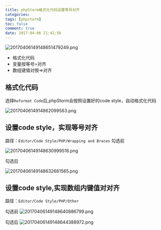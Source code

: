 ```yaml
---
title: phpStorm格式化代码设置等号对齐
categories:
tags: [phpstorm]
toc: false
comment: true
date: 2017-04-06 21:41:56
---
```



![20170406149148651479249.png](http://o9xbyqajf.bkt.clouddn.com/20170406149148651479249.png)

- 格式化代码
- 变量按等号=对齐
- 数组键值对按=>对齐

<!--more-->

## 格式化代码

选择`Reformat Code`后,phpStorm会按照设置好的code style，自动格式化代码

![2017040614914862099563.png](http://o9xbyqajf.bkt.clouddn.com/2017040614914862099563.png)

## 设置code style，实现等号对齐
路径：`Editor/Code Style/PHP/Wrapping and Braces`
勾选前

![20170406149148630999516.png](http://o9xbyqajf.bkt.clouddn.com/20170406149148630999516.png)

勾选后

![20170406149148632661565.png](http://o9xbyqajf.bkt.clouddn.com/20170406149148632661565.png)


## 设置code style,实现数组内键值对对齐
路径：`Editor/Code Style/PHP/Other`

勾选前
![20170406149148640886799.png](http://o9xbyqajf.bkt.clouddn.com/20170406149148640886799.png)

勾选后
![20170406149148644388972.png](http://o9xbyqajf.bkt.clouddn.com/20170406149148644388972.png)